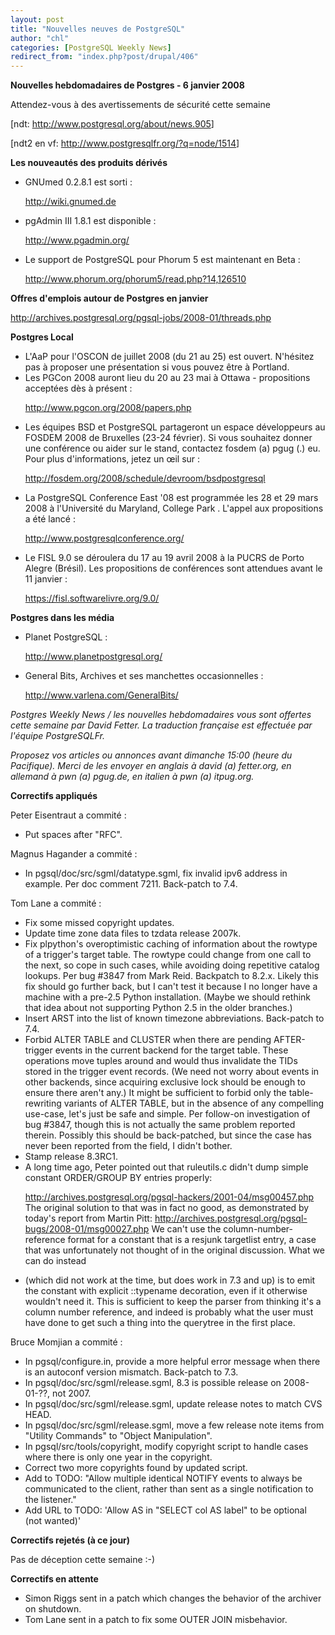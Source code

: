 ```yaml
---
layout: post
title: "Nouvelles neuves de PostgreSQL"
author: "chl"
categories: [PostgreSQL Weekly News]
redirect_from: "index.php?post/drupal/406"
---
```



<p><strong>Nouvelles hebdomadaires de Postgres - 6 janvier 2008</strong></p>

<p>Attendez-vous à des avertissements de sécurité cette semaine

[ndt: <a target="_blank" href="http://www.postgresql.org/about/news.905">http://www.postgresql.org/about/news.905</a>]

[ndt2 en vf: <a target="_blank" href="http://www.postgresqlfr.org/?q=node/1514">http://www.postgresqlfr.org/?q=node/1514</a>]</p>

<p><strong>Les nouveautés des produits dérivés</strong></p>

<ul>

<li>GNUmed 0.2.8.1 est sorti&nbsp;:

<a target="_blank" href="http://wiki.gnumed.de">http://wiki.gnumed.de</a></li>

<li>pgAdmin III 1.8.1 est disponible&nbsp;:

<a target="_blank" href="http://www.pgadmin.org/">http://www.pgadmin.org/</a></li>

<li>Le support de PostgreSQL pour Phorum 5 est maintenant en Beta&nbsp;:

<a target="_blank" href="http://www.phorum.org/phorum5/read.php?14,126510">http://www.phorum.org/phorum5/read.php?14,126510</a></li>

</ul>

<!--more-->


<!--break-->

<p><strong>Offres d'emplois autour de Postgres en janvier</strong></p>

<p><a target="_blank" href="http://archives.postgresql.org/pgsql-jobs/2008-01/threads.php">http://archives.postgresql.org/pgsql-jobs/2008-01/threads.php</a></p>

<p><strong>Postgres Local</strong></p>

<ul>

<li>L'AaP pour l'OSCON de juillet 2008 (du 21 au 25) est ouvert. N'hésitez pas à proposer une présentation si vous pouvez être à Portland.</li>

<li>Les PGCon 2008 auront lieu du 20 au 23 mai à Ottawa - propositions acceptées dès à présent&nbsp;:

<a target="_blank" href="http://www.pgcon.org/2008/papers.php">http://www.pgcon.org/2008/papers.php</a></li>

<li>Les équipes BSD et PostgreSQL partageront un espace développeurs au FOSDEM 2008 de Bruxelles (23-24 février). Si vous souhaitez donner une conférence ou aider sur le stand, contactez fosdem (a) pgug (.) eu. Pour plus d'informations, jetez un œil sur&nbsp;:

<a target="_blank" href="http://fosdem.org/2008/schedule/devroom/bsdpostgresql">http://fosdem.org/2008/schedule/devroom/bsdpostgresql</a></li>

<li>La PostgreSQL Conference East '08 est programmée les 28 et 29 mars 2008 à l'Université du Maryland, College Park&nbsp;. L'appel aux propositions a été lancé&nbsp;:

<a target="_blank" href="http://www.postgresqlconference.org/">http://www.postgresqlconference.org/</a></li>

<li>Le FISL 9.0 se déroulera du 17 au 19 avril 2008 à la PUCRS de Porto Alegre (Brésil). Les propositions de conférences sont attendues avant le 11 janvier&nbsp;:

<a target="_blank" href="https://fisl.softwarelivre.org/9.0/">https://fisl.softwarelivre.org/9.0/</a></li>

</ul>

<p><strong>Postgres dans les média</strong></p>

<ul>

<li>Planet PostgreSQL&nbsp;:

<a target="_blank" href="http://www.planetpostgresql.org/">http://www.planetpostgresql.org/</a></li>

<li>General Bits, Archives et ses manchettes occasionnelles&nbsp;:

<a target="_blank" href="http://www.varlena.com/GeneralBits/">http://www.varlena.com/GeneralBits/</a></li>

</ul>

<p><em>Postgres Weekly News / les nouvelles hebdomadaires vous sont offertes cette semaine par David Fetter. La traduction française est effectuée par l'équipe PostgreSQLFr.</em></p>

<p><em>Proposez vos articles ou annonces avant dimanche 15:00 (heure du Pacifique). Merci de les envoyer en anglais à david (a) fetter.org, en allemand à pwn (a) pgug.de, en italien à pwn (a) itpug.org.</em></p>

<p><strong>Correctifs appliqués</strong></p>

<p>Peter Eisentraut a commité&nbsp;:</p>

<ul>

<li>Put spaces after "RFC".</li>

</ul>

<p>Magnus Hagander a commité&nbsp;:</p>

<ul>

<li>In pgsql/doc/src/sgml/datatype.sgml, fix invalid ipv6 address in example. Per doc comment 7211. Back-patch to 7.4.</li>

</ul>

<p>Tom Lane a commité&nbsp;:</p>

<ul>

<li>Fix some missed copyright updates.</li>

<li>Update time zone data files to tzdata release 2007k.</li>

<li>Fix plpython's overoptimistic caching of information about the rowtype of a trigger's target table. The rowtype could change from one call to the next, so cope in such cases, while avoiding doing repetitive catalog lookups. Per bug #3847 from Mark Reid. Backpatch to 8.2.x. Likely this fix should go further back, but I can't test it because I no longer have a machine with a pre-2.5 Python installation. (Maybe we should rethink that idea about not supporting Python 2.5 in the older branches.)</li>

<li>Insert ARST into the list of known timezone abbreviations. Back-patch to 7.4.</li>

<li>Forbid ALTER TABLE and CLUSTER when there are pending AFTER-trigger events in the current backend for the target table. These operations move tuples around and would thus invalidate the TIDs stored in the trigger event records. (We need not worry about events in other backends, since acquiring exclusive lock should be enough to ensure there aren't any.) It might be sufficient to forbid only the table-rewriting variants of ALTER TABLE, but in the absence of any compelling use-case, let's just be safe and simple. Per follow-on investigation of bug #3847, though this is not actually the same problem reported therein. Possibly this should be back-patched, but since the case has never been reported from the field, I didn't bother.</li>

<li>Stamp release 8.3RC1.</li>

<li>A long time ago, Peter pointed out that ruleutils.c didn't dump simple constant ORDER/GROUP BY entries properly:

<a target="_blank" href="http://archives.postgresql.org/pgsql-hackers/2001-04/msg00457.php">http://archives.postgresql.org/pgsql-hackers/2001-04/msg00457.php</a> The original solution to that was in fact no good, as demonstrated by today's report from Martin Pitt: <a target="_blank" href="http://archives.postgresql.org/pgsql-bugs/2008-01/msg00027.php">http://archives.postgresql.org/pgsql-bugs/2008-01/msg00027.php</a> We can't use the column-number-reference format for a constant that is a resjunk targetlist entry, a case that was unfortunately not thought of in the original discussion. What we can do instead</li>

<li>(which did not work at the time, but does work in 7.3 and up) is to emit the constant with explicit ::typename decoration, even if it otherwise wouldn't need it. This is sufficient to keep the parser from thinking it's a column number reference, and indeed is probably what the user must have done to get such a thing into the querytree in the first place.</li>

</ul>

<p>Bruce Momjian a commité&nbsp;:</p>

<ul>

<li>In pgsql/configure.in, provide a more helpful error message when there is an autoconf version mismatch. Back-patch to 7.3.</li>

<li>In pgsql/doc/src/sgml/release.sgml, 8.3 is possible release on 2008-01-??, not 2007.</li>

<li>In pgsql/doc/src/sgml/release.sgml, update release notes to match CVS HEAD.</li>

<li>In pgsql/doc/src/sgml/release.sgml, move a few release note items from "Utility Commands" to "Object Manipulation".</li>

<li>In pgsql/src/tools/copyright, modify copyright script to handle cases where there is only one year in the copyright.</li>

<li>Correct two more copyrights found by updated script.</li>

<li>Add to TODO: "Allow multiple identical NOTIFY events to always be communicated to the client, rather than sent as a single notification to the listener."</li>

<li>Add URL to TODO: 'Allow AS in "SELECT col AS label" to be optional (not wanted)'</li>

</ul>

<p><strong>Correctifs rejetés (à ce jour)</strong></p>

<p>Pas de déception cette semaine :-)</p>

<p><strong>Correctifs en attente</strong></p>

<ul>

<li>Simon Riggs sent in a patch which changes the behavior of the archiver on shutdown.</li>

<li>Tom Lane sent in a patch to fix some OUTER JOIN misbehavior.</li>

</ul>